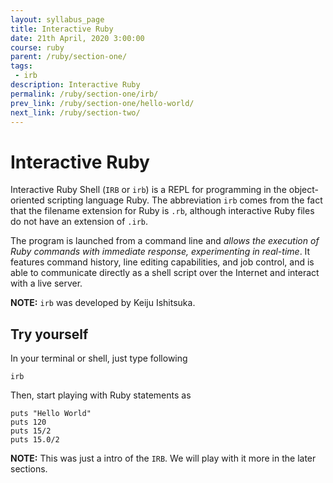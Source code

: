```yaml
---
layout: syllabus_page
title: Interactive Ruby
date: 21th April, 2020 3:00:00
course: ruby
parent: /ruby/section-one/
tags:
 - irb
description: Interactive Ruby
permalink: /ruby/section-one/irb/
prev_link: /ruby/section-one/hello-world/
next_link: /ruby/section-two/
---
```


# Interactive Ruby

Interactive Ruby Shell (`IRB` or `irb`) is a REPL for programming in the object-oriented scripting language Ruby.
The abbreviation `irb` comes from the fact that the filename extension for Ruby is `.rb`, although interactive Ruby files do not have an extension of `.irb`.

The program is launched from a command line and _allows the execution of Ruby commands with immediate response, experimenting in real-time_.
It features command history, line editing capabilities, and job control, and is able to communicate directly as a shell script over the Internet and interact with a live server.

**NOTE:** `irb` was developed by Keiju Ishitsuka.

## Try yourself

In your terminal or shell, just type following
```shell
irb
```

Then, start playing with Ruby statements as
```shell
puts "Hello World"
puts 120
puts 15/2
puts 15.0/2
```

**NOTE:** This was just a intro of the `IRB`. We will play with it more in the later sections.
